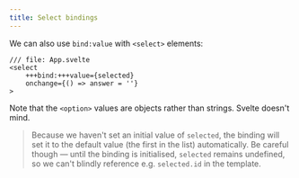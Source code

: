 ```yaml
---
title: Select bindings
---
```


We can also use `bind:value` with `<select>` elements:

```svelte
/// file: App.svelte
<select
    +++bind:+++value={selected}
    onchange={() => answer = ''}
>
```

Note that the `<option>` values are objects rather than strings. Svelte doesn't mind.

> Because we haven't set an initial value of `selected`, the binding will set it to the default value (the first in the list) automatically. Be careful though — until the binding is initialised, `selected` remains undefined, so we can't blindly reference e.g. `selected.id` in the template.
